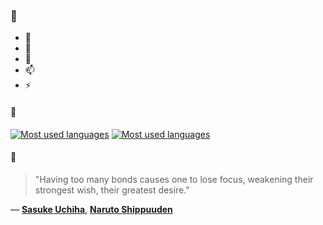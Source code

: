 ### 👋

- 🔭
- 🌱
- 💬
- 📫
- ⚡

#### 🧏

[![Most used languages](https://github-readme-stats-aynah.vercel.app/api/top-langs/?username=aynh&theme=solarized-dark&langs_count=6&layout=compact&hide_title=true)](https://github.com/anuraghazra/github-readme-stats#gh-dark-mode-only)
[![Most used languages](https://github-readme-stats-aynah.vercel.app/api/top-langs/?username=aynh&theme=solarized-light&langs_count=6&layout=compact&hide_title=true)](https://github.com/anuraghazra/github-readme-stats#gh-light-mode-only)

#### 💬

> "Having too many bonds causes one to lose focus, weakening their strongest wish, their greatest desire."

&mdash; [**Sasuke Uchiha**](https://myanimelist.net/character.php?q=Sasuke%20Uchiha&cat=character), [**Naruto Shippuuden**](https://myanimelist.net/search/all?q=Naruto%20Shippuuden&cat=all)
